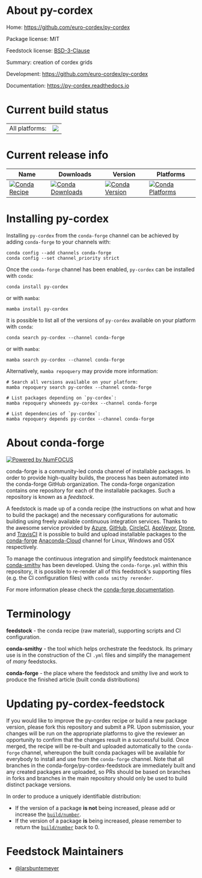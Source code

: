 About py-cordex
===============

Home: https://github.com/euro-cordex/py-cordex

Package license: MIT

Feedstock license: [BSD-3-Clause](https://github.com/conda-forge/py-cordex-feedstock/blob/main/LICENSE.txt)

Summary: creation of cordex grids

Development: https://github.com/euro-cordex/py-cordex

Documentation: https://py-cordex.readthedocs.io

Current build status
====================


<table><tr><td>All platforms:</td>
    <td>
      <a href="https://dev.azure.com/conda-forge/feedstock-builds/_build/latest?definitionId=14331&branchName=main">
        <img src="https://dev.azure.com/conda-forge/feedstock-builds/_apis/build/status/py-cordex-feedstock?branchName=main">
      </a>
    </td>
  </tr>
</table>

Current release info
====================

| Name | Downloads | Version | Platforms |
| --- | --- | --- | --- |
| [![Conda Recipe](https://img.shields.io/badge/recipe-py--cordex-green.svg)](https://anaconda.org/conda-forge/py-cordex) | [![Conda Downloads](https://img.shields.io/conda/dn/conda-forge/py-cordex.svg)](https://anaconda.org/conda-forge/py-cordex) | [![Conda Version](https://img.shields.io/conda/vn/conda-forge/py-cordex.svg)](https://anaconda.org/conda-forge/py-cordex) | [![Conda Platforms](https://img.shields.io/conda/pn/conda-forge/py-cordex.svg)](https://anaconda.org/conda-forge/py-cordex) |

Installing py-cordex
====================

Installing `py-cordex` from the `conda-forge` channel can be achieved by adding `conda-forge` to your channels with:

```
conda config --add channels conda-forge
conda config --set channel_priority strict
```

Once the `conda-forge` channel has been enabled, `py-cordex` can be installed with `conda`:

```
conda install py-cordex
```

or with `mamba`:

```
mamba install py-cordex
```

It is possible to list all of the versions of `py-cordex` available on your platform with `conda`:

```
conda search py-cordex --channel conda-forge
```

or with `mamba`:

```
mamba search py-cordex --channel conda-forge
```

Alternatively, `mamba repoquery` may provide more information:

```
# Search all versions available on your platform:
mamba repoquery search py-cordex --channel conda-forge

# List packages depending on `py-cordex`:
mamba repoquery whoneeds py-cordex --channel conda-forge

# List dependencies of `py-cordex`:
mamba repoquery depends py-cordex --channel conda-forge
```


About conda-forge
=================

[![Powered by
NumFOCUS](https://img.shields.io/badge/powered%20by-NumFOCUS-orange.svg?style=flat&colorA=E1523D&colorB=007D8A)](https://numfocus.org)

conda-forge is a community-led conda channel of installable packages.
In order to provide high-quality builds, the process has been automated into the
conda-forge GitHub organization. The conda-forge organization contains one repository
for each of the installable packages. Such a repository is known as a *feedstock*.

A feedstock is made up of a conda recipe (the instructions on what and how to build
the package) and the necessary configurations for automatic building using freely
available continuous integration services. Thanks to the awesome service provided by
[Azure](https://azure.microsoft.com/en-us/services/devops/), [GitHub](https://github.com/),
[CircleCI](https://circleci.com/), [AppVeyor](https://www.appveyor.com/),
[Drone](https://cloud.drone.io/welcome), and [TravisCI](https://travis-ci.com/)
it is possible to build and upload installable packages to the
[conda-forge](https://anaconda.org/conda-forge) [Anaconda-Cloud](https://anaconda.org/)
channel for Linux, Windows and OSX respectively.

To manage the continuous integration and simplify feedstock maintenance
[conda-smithy](https://github.com/conda-forge/conda-smithy) has been developed.
Using the ``conda-forge.yml`` within this repository, it is possible to re-render all of
this feedstock's supporting files (e.g. the CI configuration files) with ``conda smithy rerender``.

For more information please check the [conda-forge documentation](https://conda-forge.org/docs/).

Terminology
===========

**feedstock** - the conda recipe (raw material), supporting scripts and CI configuration.

**conda-smithy** - the tool which helps orchestrate the feedstock.
                   Its primary use is in the construction of the CI ``.yml`` files
                   and simplify the management of *many* feedstocks.

**conda-forge** - the place where the feedstock and smithy live and work to
                  produce the finished article (built conda distributions)


Updating py-cordex-feedstock
============================

If you would like to improve the py-cordex recipe or build a new
package version, please fork this repository and submit a PR. Upon submission,
your changes will be run on the appropriate platforms to give the reviewer an
opportunity to confirm that the changes result in a successful build. Once
merged, the recipe will be re-built and uploaded automatically to the
`conda-forge` channel, whereupon the built conda packages will be available for
everybody to install and use from the `conda-forge` channel.
Note that all branches in the conda-forge/py-cordex-feedstock are
immediately built and any created packages are uploaded, so PRs should be based
on branches in forks and branches in the main repository should only be used to
build distinct package versions.

In order to produce a uniquely identifiable distribution:
 * If the version of a package **is not** being increased, please add or increase
   the [``build/number``](https://docs.conda.io/projects/conda-build/en/latest/resources/define-metadata.html#build-number-and-string).
 * If the version of a package **is** being increased, please remember to return
   the [``build/number``](https://docs.conda.io/projects/conda-build/en/latest/resources/define-metadata.html#build-number-and-string)
   back to 0.

Feedstock Maintainers
=====================

* [@larsbuntemeyer](https://github.com/larsbuntemeyer/)

